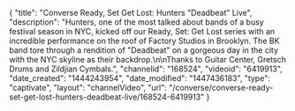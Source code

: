 {
    "title": "Converse Ready, Set Get Lost: Hunters \"Deadbeat\" Live",
    "description": "Hunters, one of the most talked about bands of a busy festival season in NYC, kicked off our Ready, Set: Get Lost series with an incredible performance on the roof of Factory Studios in Brooklyn. The BK band tore through a rendition of \"Deadbeat\" on a gorgeous day in the city with the NYC skyline as their backdrop.\n\nThanks to Guitar Center, Gretsch Drums and Zildjian Cymbals.",
    "channelid": "168524",
    "videoid": "6419913",
    "date_created": "1444243954",
    "date_modified": "1447436183",
    "type": "captivate",
    "layout": "channelVideo",
    "url": "\/converse\/converse-ready-set-get-lost-hunters-deadbeat-live\/168524-6419913"
}